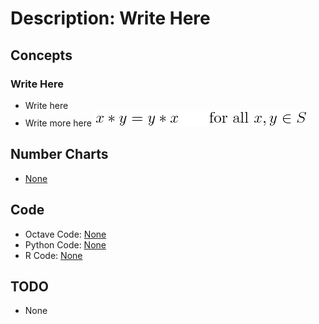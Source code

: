 # Description: Write Here

## Concepts
### Write Here
- Write here
- Write more here
    ![Equation Inline Image](../../code/latex/equations/images/P004_Algebra_CommutativeProperty_01.png)

## Number Charts
* [None](../../code/latex/numbers/images/P004_Algebra_CommutativeProperty_01.png)

## Code
* Octave Code: [None](#0)
* Python Code: [None](#0)
* R Code: [None](#0)

## TODO
- None
